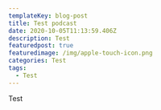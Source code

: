 ```yaml
---
templateKey: blog-post
title: Test podcast
date: 2020-10-05T11:13:59.406Z
description: Test
featuredpost: true
featuredimage: /img/apple-touch-icon.png
categories: Test
tags:
  - Test
---
```

Test